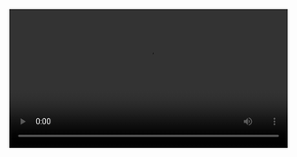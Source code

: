 

<video width="100%" controls controlslist="nodownload nofullscreen noremoteplayback" disablePictureInPicture>
  <source src="https://api.keepwork.com/ts-storage/siteFiles/16867/raw#实战篇05--夜景灯光.webm" type="video/webm" />
  <source src="https://api.keepwork.com/ts-storage/siteFiles/16868/raw#实战篇05--夜景灯光.mp4" type="video/mp4" />
   
  你的浏览器不支持播放
</video>
<style>
video::-webkit-media-controls-fullscreen-button { display: none; } 
</style>